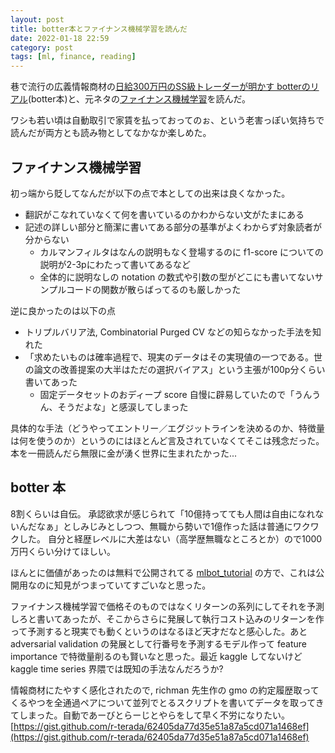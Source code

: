 ```yaml
---
layout: post
title: botter本とファイナンス機械学習を読んだ
date: 2022-01-18 22:59
category: post
tags: [ml, finance, reading]
---
```


巷で流行の広義情報商材の[日給300万円のSS級トレーダーが明かす botterのリアル](https://www.amazon.co.jp/dp/B09NR1683X/ref=dp-kindle-redirect?_encoding=UTF8&btkr=1)(botter本)と、元ネタの[ファイナンス機械学習](https://www.amazon.co.jp/%E3%83%95%E3%82%A1%E3%82%A4%E3%83%8A%E3%83%B3%E3%82%B9%E6%A9%9F%E6%A2%B0%E5%AD%A6%E7%BF%92%E2%80%95%E9%87%91%E8%9E%8D%E5%B8%82%E5%A0%B4%E5%88%86%E6%9E%90%E3%82%92%E5%A4%89%E3%81%88%E3%82%8B%E6%A9%9F%E6%A2%B0%E5%AD%A6%E7%BF%92%E3%82%A2%E3%83%AB%E3%82%B4%E3%83%AA%E3%82%BA%E3%83%A0%E3%81%AE%E7%90%86%E8%AB%96%E3%81%A8%E5%AE%9F%E8%B7%B5-%E3%83%9E%E3%83%AB%E3%82%B3%E3%82%B9%E3%83%BB%E3%83%AD%E3%83%9A%E3%82%B9%E3%83%BB%E3%83%87%E3%83%BB%E3%83%97%E3%83%A9%E3%83%89-ebook/dp/B0834XJQTY/ref=sr_1_1?crid=2HK2VNRYVRKN5&keywords=%E3%83%95%E3%82%A1%E3%82%A4%E3%83%8A%E3%83%B3%E3%82%B9%E6%A9%9F%E6%A2%B0%E5%AD%A6%E7%BF%92&qid=1642514609&s=digital-text&sprefix=%E3%83%95%E3%82%A1%E3%82%A4%E3%83%8A%E3%83%B3%E3%82%B9%E6%A9%9F%E6%A2%B0%E5%AD%A6%E7%BF%92%2Cdigital-text%2C718&sr=1-1)を読んだ。

ワシも若い頃は自動取引で家賃を払っておってのぉ、という老害っぽい気持ちで読んだが両方とも読み物としてなかなか楽しめた。

## ファイナンス機械学習

初っ端から貶してなんだが以下の点で本としての出来は良くなかった。

- 翻訳がこなれていなくて何を書いているのかわからない文がたまにある
- 記述の詳しい部分と簡潔に書いてある部分の基準がよくわからず対象読者が分からない
    - カルマンフィルタはなんの説明もなく登場するのに f1-score についての説明が2-3pにわたって書いてあるなど
    - 全体的に説明なしの notation の数式や引数の型がどこにも書いてないサンプルコードの関数が散らばってるのも厳しかった

逆に良かったのは以下の点

- トリプルバリア法, Combinatorial Purged CV などの知らなかった手法を知れた
- 「求めたいものは確率過程で、現実のデータはその実現値の一つである。世の論文の改善提案の大半はただの選択バイアス」という主張が100p分くらい書いてあった
    - 固定データセットのおディープ score 自慢に辟易していたので「うんうん、そうだよな」と感涙してしまった


具体的な手法（どうやってエントリー／エグジットラインを決めるのか、特徴量は何を使うのか）というのにはほとんど言及されていなくてそこは残念だった。本を一冊読んだら無限に金が湧く世界に生まれたかった...

## botter 本

8割くらいは自伝。
承認欲求が感じられて「10億持ってても人間は自由になれないんだなぁ」としみじみとしつつ、無職から勢いで1億作った話は普通にワクワクした。
自分と経歴レベルに大差はない（高学歴無職なところとか）ので1000万円くらい分けてほしい。

ほんとに価値があったのは無料で公開されてる [mlbot_tutorial](https://github.com/richmanbtc/mlbot_tutorial/blob/master/work/tutorial.ipynb) の方で、これは公開用なのに知見がつまっていてすごいなと思った。

ファイナンス機械学習で価格そのものではなくリターンの系列にしてそれを予測しろと書いてあったが、そこからさらに発展して執行コスト込みのリターンを作って予測すると現実でも動くというのはなるほど天才だなと感心した。あと adversarial validation の発展として行番号を予測するモデル作って feature importance で特徴量削るのも賢いなと思った。最近 kaggle してないけど kaggle time series 界隈では既知の手法なんだろうか?

情報商材にたやすく感化されたので, richman 先生作の gmo の約定履歴取ってくるやつを全通過ペアについて並列でとるスクリプトを書いてデータを取ってきてしまった。自動であーびとらーじとやらをして早く不労になりたい。
[https://gist.github.com/r-terada/62405da77d35e51a87a5cd071a1468ef](https://gist.github.com/r-terada/62405da77d35e51a87a5cd071a1468ef)
